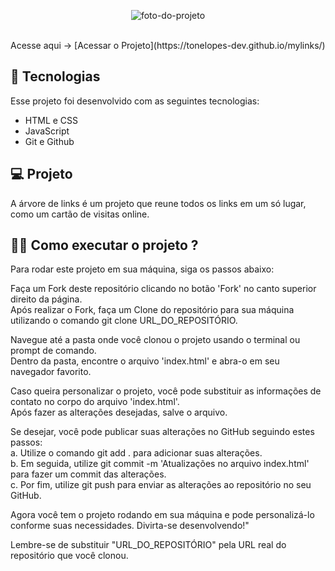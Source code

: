 <p align="center">
  <img alt="foto-do-projeto" src="./assets/img/print-project/projeto-mylinks.jpg">
</p>

<br>
Acesse aqui -> [Acessar o Projeto](https://tonelopes-dev.github.io/mylinks/)
<br>

## 🚀 Tecnologias

Esse projeto foi desenvolvido com as seguintes tecnologias:

- HTML e CSS
- JavaScript
- Git e Github


## 💻 Projeto

A árvore de links é um projeto que reune todos os links em um só lugar, como um cartão de visitas online.

## 🤷‍♂️ Como executar o projeto ?
Para rodar este projeto em sua máquina, siga os passos abaixo:<br>

Faça um Fork deste repositório clicando no botão 'Fork' no canto superior direito da página.<br>
Após realizar o Fork, faça um Clone do repositório para sua máquina utilizando o comando git clone URL_DO_REPOSITÓRIO.<br>

Navegue até a pasta onde você clonou o projeto usando o terminal ou prompt de comando.<br>
Dentro da pasta, encontre o arquivo 'index.html' e abra-o em seu navegador favorito.<br>

Caso queira personalizar o projeto, você pode substituir as informações de contato no corpo do arquivo 'index.html'.<br>
Após fazer as alterações desejadas, salve o arquivo.<br>

Se desejar, você pode publicar suas alterações no GitHub seguindo estes passos:<br>
a. Utilize o comando git add . para adicionar suas alterações.<br>
b. Em seguida, utilize git commit -m 'Atualizações no arquivo index.html' para fazer um commit das alterações.<br>
c. Por fim, utilize git push para enviar as alterações ao repositório no seu GitHub.<br>

Agora você tem o projeto rodando em sua máquina e pode personalizá-lo conforme suas necessidades. Divirta-se desenvolvendo!"<br>

Lembre-se de substituir "URL_DO_REPOSITÓRIO" pela URL real do repositório que você clonou.<br>
